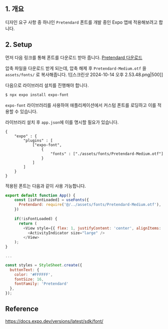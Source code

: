 ## 1. 개요 
디자인 요구 사항 중 하나인 `Pretendard` 폰트를 개발 중인 Expo 앱에 적용해보려고 합니다. 

## 2. Setup 
먼저 다음 링크를 통해 폰트를 다운로드 받아 줍니다. 
[Pretendard 다운로드](https://cactus.tistory.com/306)

압축 파일을 다운로드 받게 되는데, 압축 해제 후 `Pretendard-Medium.otf` 을 `assets/fonts/` 로 복사해줍니다. 
![[스크린샷 2024-10-14 오후 2.53.48.png|500]]

다음으로 라이브러리 설치를 진행해야 합니다.
```bash
$ npx expo install expo-font
```

`expo-font` 라이브러리를 사용하여 애플리케이션에서 커스텀 폰트를 로딩하고 이를 적용할 수 있습니다. 

라이브러리 설치 후 `app.json`에 이를 명시할 필요가 있습니다. 
```
{
	"expo" : {
		"plugins" : [
			["expo-font",  
				{  
				    "fonts" : ["./assets/fonts/Pretendard-Medium.otf"]  
				}  
			]
		]
	}
}
```

적용된 폰트는 다음과 같이 사용 가능합니다. 
```js
export default function App() {
	const [isFontLoaded] = useFonts({  
	  Pretendard: require('@/../assets/fonts/Pretendard-Medium.otf'),  
	})  
	  
	if(!isFontLoaded) {  
	  return (  
	    <View style={{ flex: 1, justifyContent: 'center', alignItems: 'center' }}>  
	      <ActivityIndicator size="large" />  
	    </View>  
	);  
}

...

const styles = StyleSheet.create({
  buttonText: {  
    color: '#FFFFFF',  
    fontSize: 16,  
    fontFamily: 'Pretendard'  
  },  
});
```
## Reference
https://docs.expo.dev/versions/latest/sdk/font/